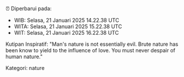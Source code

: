 ⏰ Diperbarui pada:
- WIB: Selasa, 21 Januari 2025 14.22.38 UTC
- WITA: Selasa, 21 Januari 2025 15.22.38 UTC
- WIT: Selasa, 21 Januari 2025 16.22.38 UTC

Kutipan Inspiratif:
"Man's nature is not essentially evil. Brute nature has been know to yield to the influence of love. You must never despair of human nature."


Kategori: nature

